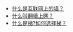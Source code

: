 
- [什么是互联网上的墙？](https://github.com/a2zitpro/web/blob/master/LadderFree/kkDictionary/TheWallOnTheInternet.md)
- [什么叫翻墙上网？]()
- [什么是梯?如何选择梯？]()

[]()
[]()
[]()
[]()
[]()
[]()
[]()
[]()
[]()
[]()
[]()
[]()
